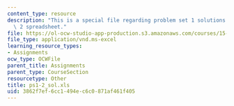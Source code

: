 ```yaml
---
content_type: resource
description: "This is a special file regarding problem set 1 solutions \u2013 group\
  \ 2 spreadsheet."
file: https://ol-ocw-studio-app-production.s3.amazonaws.com/courses/15-053-optimization-methods-in-management-science-spring-2013/3862f7ef6cc1494ec6c0871af461f405_ps1-2_sol.xls
file_type: application/vnd.ms-excel
learning_resource_types:
- Assignments
ocw_type: OCWFile
parent_title: Assignments
parent_type: CourseSection
resourcetype: Other
title: ps1-2_sol.xls
uid: 3862f7ef-6cc1-494e-c6c0-871af461f405
---
```

